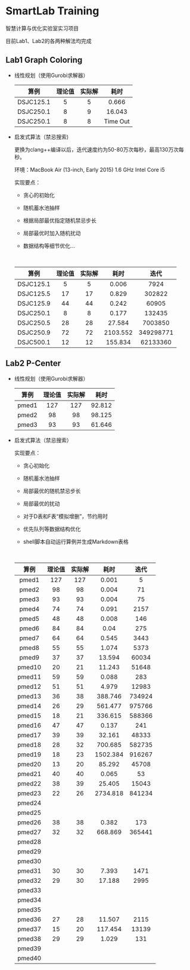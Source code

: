 # SmartLab Training

智慧计算与优化实验室实习项目

目前Lab1、Lab2的各两种解法均完成

## Lab1 Graph Coloring

* 线性规划（使用Gurobi求解器）

  |    算例     | 理论值  | 实际解  |    耗时    |
  | :-------: | :--: | :--: | :------: |
  | DSJC125.1 |  5   |  5   |  0.666   |
  | DSJC250.1 |  8   |  9   |  16.043  |
  | DSJC250.1 |  8   |  8   | Time Out |


* 启发式算法（禁忌搜索)

  更换为clang++编译以后，迭代速度约为50-80万次每秒，最高130万次每秒。

  环境：MacBook Air (13-inch, Early 2015) 1.6 GHz Intel Core i5

  实现要点：

  * 贪心的初始化

  * 随机蓄水池抽样

  * 根据局部最优指定随机禁忌步长

  * 局部最优时加入随机扰动

  * 数据结构等细节优化...

    ​

  |    算例     | 理论值  | 实际解  |    耗时    |    迭代     |
  | :-------: | :--: | :--: | :------: | :-------: |
  | DSJC125.1 |  5   |  5   |  0.006   |   7924    |
  | DSJC125.5 |  17  |  17  |  0.829   |  302822   |
  | DSJC125.9 |  44  |  44  |  0.242   |   60905   |
  | DSJC250.1 |  8   |  8   |  0.177   |  132435   |
  | DSJC250.5 |  28  |  28  |  27.584  |  7003850  |
  | DSJC250.9 |  72  |  72  | 2103.552 | 349298771 |
  | DSJC500.1 |  12  |  12  | 155.834  | 62133360  |

## Lab2 P-Center

* 线性规划（使用Gurobi求解器）

  |  算例   | 理论值  | 实际解  |   耗时   |
  | :---: | :--: | :--: | :----: |
  | pmed1 | 127  | 127  | 92.812 |
  | pmed2 |  98  |  98  | 98.125 |
  | pmed3 |  93  |  93  | 61.646 |

* 启发式算法（禁忌搜索）

  实现要点：

  * 贪心初始化

  * 随机蓄水池抽样

  * 局部最优的随机禁忌步长

  * 局部最优的扰动

  * 对于D表和F表“模拟增删”，节约用时

  * 优先队列等数据结构优化

  * shell脚本自动运行算例并生成Markdown表格

    ​

  |   算例   | 理论值  | 实际解  |    耗时    |   迭代   |
  | :----: | :--: | :--: | :------: | :----: |
  | pmed1  | 127  | 127  |  0.001   |   5    |
  | pmed2  |  98  |  98  |  0.004   |   71   |
  | pmed3  |  93  |  93  |  0.004   |   75   |
  | pmed4  |  74  |  74  |  0.091   |  2157  |
  | pmed5  |  48  |  48  |  0.008   |  146   |
  | pmed6  |  84  |  84  |   0.04   |  275   |
  | pmed7  |  64  |  64  |  0.545   |  3443  |
  | pmed8  |  55  |  55  |  1.074   |  5373  |
  | pmed9  |  37  |  37  |  13.594  | 60034  |
  | pmed10 |  20  |  21  |  11.243  | 51648  |
  | pmed11 |  59  |  59  |  0.088   |  283   |
  | pmed12 |  51  |  51  |  4.979   | 12983  |
  | pmed13 |  36  |  38  | 388.746  | 734924 |
  | pmed14 |  26  |  29  | 561.477  | 975766 |
  | pmed15 |  18  |  21  | 336.615  | 588366 |
  | pmed16 |  47  |  47  |  0.137   |  241   |
  | pmed17 |  39  |  39  |  32.161  | 48333  |
  | pmed18 |  28  |  32  | 700.685  | 582735 |
  | pmed19 |  18  |  23  | 1502.384 | 916267 |
  | pmed20 |  13  |  20  |  85.292  | 45708  |
  | pmed21 |  40  |  40  |  0.065   |   53   |
  | pmed22 |  38  |  39  |  25.405  | 15043  |
  | pmed23 |  22  |  26  | 2734.818 | 841234 |
  | pmed24 |      |      |          |        |
  | pmed25 |      |      |          |        |
  | pmed26 |  38  |  38  |  0.382   |  173   |
  | pmed27 |  32  |  32  | 668.869  | 365441 |
  | pmed28 |      |      |          |        |
  | pmed29 |      |      |          |        |
  | pmed30 |      |      |          |        |
  | pmed31 |  30  |  30  |  7.393   |  1471  |
  | pmed32 |  29  |  30  |  17.188  |  2995  |
  | pmed33 |      |      |          |        |
  | pmed34 |      |      |          |        |
  | pmed35 |      |      |          |        |
  | pmed36 |  27  |  28  |  11.507  |  2115  |
  | pmed37 |  15  |  20  | 117.454  | 13139  |
  | pmed38 |  29  |  29  |  1.029   |  131   |
  | pmed39 |      |      |          |        |
  | pmed40 |      |      |          |        |